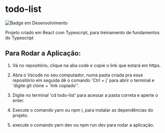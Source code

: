 # todo-list

![Badge em Desenvolvimento](http://img.shields.io/static/v1?label=STATUS&message=EM%20DESENVOLVIMENTO&color=GREEN&style=for-the-badge)

Projeto criado em React com Typescript, para treinamento de fundamentos do Typescript

## Para Rodar a Aplicação:

1. Vá no repositório, clique na aba code e copie o link que estará em https.

2. Abra o Vscode no seu computador, numa pasta criada pra esse repositório em seguida dê o comando 'Ctrl + j' para abrir o terminal e 'digite git clone + 'link copiado''.

3. Digite no terminal 'cd todo-list' para acessar a pasta correta e aperte o enter.

4. Execute o comando yarn ou npm i, para instalar as dependências do projeto.

5. execute o comando yarn dev ou npm run dev para rodar a aplicação.

